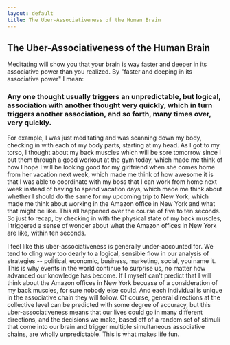 ```yaml
---
layout: default
title: The Uber-Associativeness of the Human Brain
---
```

## The Uber-Associativeness of the Human Brain
Meditating will show you that your brain is way faster and deeper in its associative power than you realized. By "faster and deeping in its associative power" I mean: 

### **Any one thought usually triggers an unpredictable, but logical, association with another thought very quickly, which in turn triggers another association, and so forth, many times over, very quickly.** 

For example, I was just meditating and was scanning down my body, checking in with each of my body parts, starting at my head. As I got to my torso, I thought about my back muscles which will be sore tomorrow since I put them through a good workout at the gym today, which made me think of how I hope I will be looking good for my girlfriend when she comes home from her vacation next week, which made me think of how awesome it is that I was able to coordinate with my boss that I can work from home next week instead of having to spend vacation days, which made me think about whether I should do the same for my upcoming trip to New York, which made me think about working in the Amazon office in New York and what that might be like. This all happened over the course of five to ten seconds. So just to recap, by checking in with the physical state of my back muscles, I triggered a sense of wonder about what the Amazon offices in New York are like, within ten seconds.

I feel like this uber-associativeness is generally under-accounted for. We tend to cling way too dearly to a logical, sensible flow in our analysis of strategies -- political, economic, business, marketing, social, you name it. This is why events in the world continue to surprise us, no matter how advanced our knowledge has become. If I myself can't predict that I will think about the Amazon offices in New York becuase of a consideration of my back muscles, for sure nobody else could. And each individual is unique in the associative chain they will follow. Of course, general directions at the collective level can be predicted with some degree of accuracy, but this uber-associativeness means that our lives could go in many different directions, and the decisions we make, based off of a random set of stimuli that come into our brain and trigger multiple simultaneous associative chains, are wholly unpredictable. This is what makes life fun.

